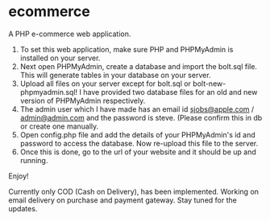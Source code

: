 ecommerce
=========

A PHP e-commerce web application.

1. To set this web application, make sure PHP and PHPMyAdmin is installed on your server.
2. Next open PHPMyAdmin, create a database and import the bolt.sql file. This will generate tables in your database on your server.
3. Upload all files on your server except for bolt.sql or bolt-new-phpmyadmin.sql! I have provided two database files for an old and new version of PHPMyAdmin respectively.
4. The admin user which I have made has an email id sjobs@apple.com / admin@admin.com and the password is steve. (Please confirm this in db or create one manually.
5. Open config.php file and add the details of your PHPMyAdmin's id and password to access the database. Now re-upload this file to the server.
6. Once this is done, go to the url of your website and it should be up and running.

Enjoy!

Currently only COD (Cash on Delivery), has been implemented. Working on email delivery on purchase and payment gateway. Stay tuned for the updates.
